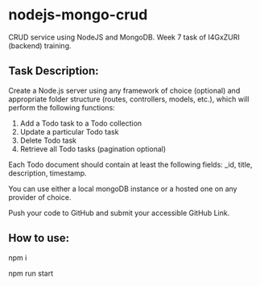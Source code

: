 # nodejs-mongo-crud
CRUD service using NodeJS and MongoDB. Week 7 task of I4GxZURI (backend) training.

## Task Description:
Create a Node.js server using any framework of choice (optional) and appropriate folder structure (routes, controllers, models, etc.), which will perform the following functions:<br/>
1. Add a Todo task to a Todo collection<br/>
2. Update a particular Todo task<br/>
3. Delete Todo task<br/>
4. Retrieve all Todo tasks (pagination optional)<br/>

Each Todo document should contain at least the following fields: _id, title, description, timestamp.<br/>

You can use either a local mongoDB instance or a hosted one on any provider of choice.<br/>

Push your code to GitHub and submit your accessible GitHub Link.<br/>

## How to use:
npm i <br />

npm run start
